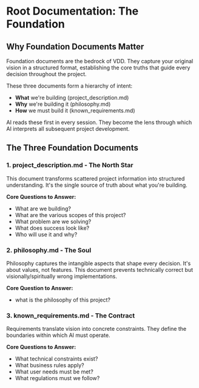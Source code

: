 # Root Documentation: The Foundation

## Why Foundation Documents Matter

Foundation documents are the bedrock of VDD. They capture your original vision in a structured format, establishing the core truths that guide every decision throughout the project. 

These three documents form a hierarchy of intent:
- **What** we're building (project_description.md)
- **Why** we're building it (philosophy.md)  
- **How** we must build it (known_requirements.md)

AI reads these first in every session. They become the lens through which AI interprets all subsequent project development.

## The Three Foundation Documents

### 1. project_description.md - The North Star

This document transforms scattered project information into structured understanding. It's the single source of truth about what you're building.

**Core Questions to Answer:**
- What are we building?
- What are the various scopes of this project?
- What problem are we solving?
- What does success look like?
- Who will use it and why?


### 2. philosophy.md - The Soul

Philosophy captures the intangible aspects that shape every decision. It's about values, not features. This document prevents technically correct but visionally/spiritually wrong implementations. 


**Core Question to Answer:**
- what is the philosophy of this project?



### 3. known_requirements.md - The Contract

Requirements translate vision into concrete constraints. They define the boundaries within which AI must operate.

**Core Questions to Answer:**
- What technical constraints exist?
- What business rules apply?
- What user needs must be met?
- What regulations must we follow?


